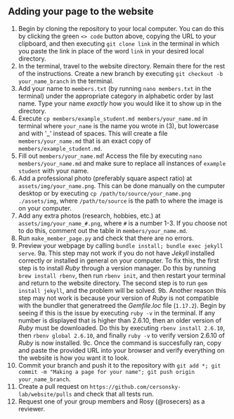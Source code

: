 ## Adding your page to the website
1. Begin by cloning the repository to your local computer. You can do this by clicking the green `<> code` button above, copying the URL to your clipboard, and then executing `git clone link` in the terminal in which you paste the link in place of the word `link` in your desired local directory.
2. In the terminal, travel to the website directory. Remain there for the rest of the instructions. Create a new branch by executing `git checkout -b your_name_branch` in the terminal.
3. Add your name to `members.txt` (by running `nano members.txt` in the terminal) under the appropriate category in alphabetic order by last name. Type your name _exactly_ how you would like it to show up in the directory.
4. Execute `cp members/example_student.md members/your_name.md` in terminal where `your_name` is the name you wrote in (3), but lowercase and with '_' instead of spaces. This will create a file `members/your_name.md` that is an exact copy of `members/example_student.md`.
5. Fill out `members/your_name.md`! Access the file by executing `nano members/your_name.md` and make sure to replace all instances of `example student` with your name. 
6. Add a professional photo (preferably square aspect ratio) at `assets/img/your_name.png`. This can be done manually on the cumputer desktop or by executing `cp /path/to/source/your_name.png ./assets/img`, where `/path/to/source` is the path to where the image is on your computer.
7. Add any extra photos (research, hobbies, etc.) at `assets/img/your_name_#.png`, where `#` is a number 1-3. If you choose not to do this, comment out the table in `members/your_name.md`.
8. Run `make_member_page.py` and check that there are no errors.
9. Preview your webpage by calling `bundle install; bundle exec jekyll serve`.
    9a. This step may not work if you do not have _Jekyll_ installed correctly or installed in general on your computer. To fix this, the first step is to install _Ruby_ through a version manager. Do this by running `brew install rbenv`, then run `rbenv init`, and then restart your terminal and return to the website directory. The second step is to run `gem install jekyll`, and the problem will be solved.
    9b. Another reason this step may not work is because your version of _Ruby_ is not compatible with the bundler that generatreed the _Gemfile.loc_ file (`1.17.2`). Begin by seeing if this is the issue by executing `ruby -v` in the terminal. If any number is displayed that is higher than 2.6.10, then an older version of _Ruby_ must be downloaded. Do this by executing `rbenv install 2.6.10`, then `rbenv global 2.6.10`, and finally `ruby -v` to verify version 2.6.10 of _Ruby_ is now installed.
    9c. Once the command is succesfully ran, copy and paste the provided URL into your browser and verify everything on the website is how you want it to look.
10. Commit your branch and push it to the repository with `git add *; git commit -m "Making a page for your name"; git push origin your_name_branch`.
11. Create a pull request on `https://github.com/cersonsky-lab/website/pulls` and check that all tests run.
12. Request one of your group members and Rosy (@rosecers) as a reviewer.    
